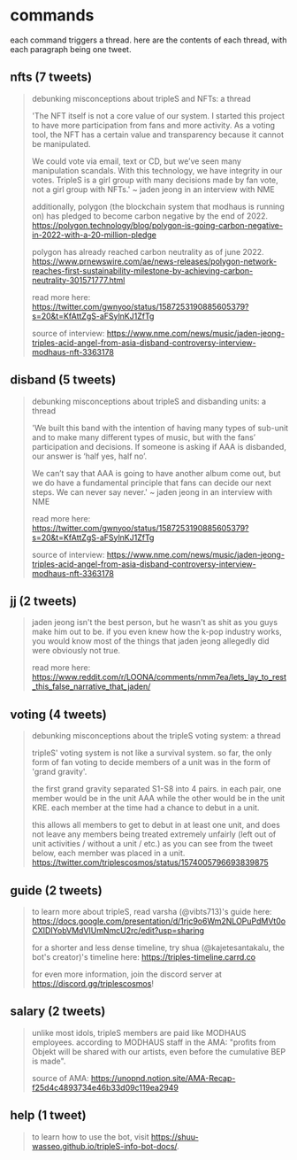 # commands
each command triggers a thread. here are the contents of each thread, with each paragraph being one tweet.

## nfts (7 tweets)
> debunking misconceptions about tripleS and NFTs: a thread
>
> 'The NFT itself is not a core value of our system. I started this project to have more participation from fans and more activity. As a voting tool, the NFT has a certain value and transparency because it cannot be manipulated. 
>
> We could vote via email, text or CD, but we’ve seen many manipulation scandals. With this technology, we have integrity in our votes. TripleS is a girl group with many decisions made by fan vote, not a girl group with NFTs.' ~ jaden jeong in an interview with NME
>
> additionally, polygon (the blockchain system that modhaus is running on) has pledged to become carbon negative by the end of 2022. https://polygon.technology/blog/polygon-is-going-carbon-negative-in-2022-with-a-20-million-pledge
>
> polygon has already reached carbon neutrality as of june 2022. https://www.prnewswire.com/ae/news-releases/polygon-network-reaches-first-sustainability-milestone-by-achieving-carbon-neutrality-301571777.html
>
> read more here: https://twitter.com/gwnyoo/status/1587253190885605379?s=20&t=KfAttZgS-aFSylnKJ1ZfTg
>
> source of interview: https://www.nme.com/news/music/jaden-jeong-triples-acid-angel-from-asia-disband-controversy-interview-modhaus-nft-3363178

## disband (5 tweets)
> debunking misconceptions about tripleS and disbanding units: a thread
>
> 'We built this band with the intention of having many types of sub-unit and to make many different types of music, but with the fans’ participation and decisions. If someone is asking if AAA is disbanded, our answer is ‘half yes, half no’. 
>
> We can’t say that AAA is going to have another album come out, but we do have a fundamental principle that fans can decide our next steps. We can never say never.' ~ jaden jeong in an interview with NME
>
> read more here: https://twitter.com/gwnyoo/status/1587253190885605379?s=20&t=KfAttZgS-aFSylnKJ1ZfTg
>
> source of interview: https://www.nme.com/news/music/jaden-jeong-triples-acid-angel-from-asia-disband-controversy-interview-modhaus-nft-3363178

## jj (2 tweets)
> jaden jeong isn't the best person, but he wasn't as shit as you guys make him out to be. if you even knew how the k-pop industry works, you would know most of the things that jaden jeong allegedly did were obviously not true.
>
> read more here: https://www.reddit.com/r/LOONA/comments/nmm7ea/lets_lay_to_rest_this_false_narrative_that_jaden/

## voting (4 tweets)
> debunking misconceptions about the tripleS voting system: a thread
>
> tripleS' voting system is not like a survival system. so far, the only form of fan voting to decide members of a unit was in the form of 'grand gravity'. 
>
> the first grand gravity separated S1-S8 into 4 pairs. in each pair, one member would be in the unit AAA while the other would be in the unit KRE. each member at the time had a chance to debut in a unit. 
>
> this allows all members to get to debut in at least one unit, and does not leave any members being treated extremely unfairly (left out of unit activities / without a unit / etc.) as you can see from the tweet below, each member was placed in a unit. https://twitter.com/triplescosmos/status/1574005796693839875

## guide (2 tweets)
> to learn more about tripleS, read varsha (@vibts713)'s guide here: https://docs.google.com/presentation/d/1rjc9o6Wm2NLOPuPdMVt0oCXIDIYobVMdVIUmNmcU2rc/edit?usp=sharing
>
> for a shorter and less dense timeline, try shua (@kajetesantakalu, the bot's creator)'s timeline here: https://triples-timeline.carrd.co
>
> for even more information, join the discord server at https://discord.gg/triplescosmos!

## salary (2 tweets)
> unlike most idols, tripleS members are paid like MODHAUS employees. according to MODHAUS staff in the AMA: "profits from Objekt will be shared with our artists, even before the cumulative BEP is made".
>
> source of AMA: https://unopnd.notion.site/AMA-Recap-f25d4c4893734e46b33d09c119ea2949

## help (1 tweet)
> to learn how to use the bot, visit https://shuu-wasseo.github.io/tripleS-info-bot-docs/.
